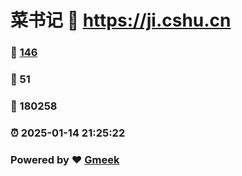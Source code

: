 # 菜书记 :link: https://ji.cshu.cn 
### :page_facing_up: [146](https://ji.cshu.cn/tag.html) 
### :speech_balloon: 51 
### :hibiscus: 180258 
### :alarm_clock: 2025-01-14 21:25:22 
### Powered by :heart: [Gmeek](https://github.com/Meekdai/Gmeek)
